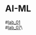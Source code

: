 # AI-ML
#[lab_01](https://github.com/2303A51859/AI-ML/blob/main/assignment_1.ipynb)\
#[lab_07](https://github.com/2303A51859/AI-ML/blob/main/Assignment_7.ipynb)\
